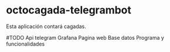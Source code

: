 # octocagada-telegrambot
Esta aplicación contará cagadas.

#TODO
Api telegram
Grafana
Pagina web
Base datos
Programa y funcionalidades